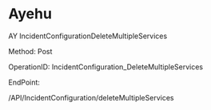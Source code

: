#     Ayehu


AY IncidentConfigurationDeleteMultipleServices

Method: Post

OperationID: IncidentConfiguration_DeleteMultipleServices

EndPoint:

/API/IncidentConfiguration/deleteMultipleServices
